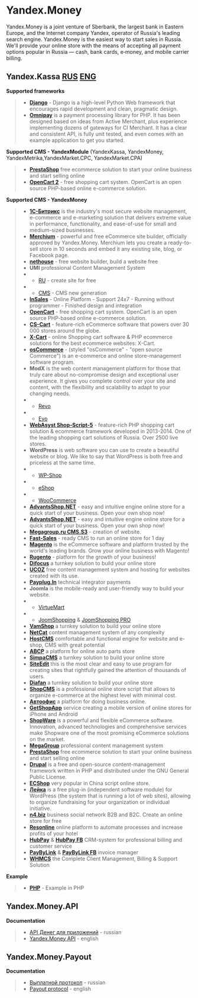 Yandex.Money
================================
Yandex.Money is a joint venture of Sberbank, the largest bank in Eastern Europe, and the Internet company Yandex, operator of Russia's leading search engine. Yandex.Money is the easiest way to start sales in Russia. We'll provide your online store with the means of accepting all payment options popular in Russia — cash, bank cards, e‑money, and mobile carrier billing.

## Yandex.Kassa  [**RUS**](https://money.yandex.ru/start/#1) [**ENG**](https://money.yandex.ru/eng/merchants/)

**Supported frameworks**
> * [**Django**](https://github.com/aTastyCookie/yandexmoney_django) - Django is a high-level Python Web framework that encourages rapid development and clean, pragmatic design.
> * [**Omnipay**](https://github.com/aTastyCookie/yandexmoney_omnipay) is a payment processing library for PHP. It has been designed based on ideas from Active Merchant, plus experience implementing dozens of gateways for CI Merchant. It has a clear and consistent API, is fully unit tested, and even comes with an example application to get you started.

**Supported CMS - YandexModule** (YandexKassa, YandexMoney, YandexMetrika,YandexMarket.CPC, YandexMarket.CPA)
> * [**PrestaShop**](https://github.com/aTastyCookie/yandex_prestashop) free ecommerce solution to start your online business and start selling online
> * [**OpenCart 2**](https://github.com/aTastyCookie/yandex_opencart2) - free shopping cart system. OpenCart is an open source PHP-based online e-commerce solution.

**Supported CMS - YandexMoney**
> * [**1С-Битрикс**](http://dev.1c-bitrix.ru/learning/course/index.php?COURSE_ID=42&LESSON_ID=3547) is the industry's most secure website management, e-commerce and e-marketing solution that delivers extreme value in performance, functionality, and ease-of-use for small and medium-sized businesses.
> * [**Merchium**](http://www.merchium.ru/yandex/) - powerful and free eCommerce site builder, officially approved by Yandex.Money. Merchium lets you create a ready-to-sell store in 10 seconds and embed it any existing site, blog, or Facebook page.
> * [**nethouse**](http://nethouse.ru/) - free website builder, build a website free
> * **UMI** professional Content Management System
> * * [RU](http://umi.ru/) - create site for free
> * * [CMS](http://www.umi-cms.ru/) - CMS new generation
> * [**InSales**](http://www.insales.ru/) - Online Platform - Support 24x7 - Running without programmer - Finished design and integration
> * [**OpenCart**](https://github.com/aTastyCookie/yandexmoney_opencart) - free shopping cart system. OpenCart is an open source PHP-based online e-commerce solution.
> * [**CS-Cart**](http://yandexmoney.cs-cart.ru/instructions.html) - feature-rich eCommerce software that powers over 30 000 stores around the globe.
> * [**X-Cart**](http://www.x-cart.ru/yandex-money.html) - online Shopping cart software & PHP ecommerce solutions for the best ecommerce websites: X-Cart.
> * [**osCommerce**](https://github.com/aTastyCookie/yandexmoney_oscommerce) - (styled "osCommerce" - "open source Commerce") is an e-commerce and online store-management software program. 
> * **ModX** is the web content management platform for those that truly care about no-compromise design and exceptional user experience. It gives you complete control over your site and content, with the flexibility and scalability to adapt to your changing needs.
> * * [Revo](https://github.com/aTastyCookie/yandexmoney_modx)
> * * [Evo](https://github.com/aTastyCookie/yandexmoney_modx_evo)
> * [**WebAsyst Shop-Script-5**](http://www.shop-script.ru/) - feature-rich PHP shopping cart solution & ecommerce framework developed in 2013-2014. One of the leading shopping cart solutions of Russia. Over 2500 live stores.
> * **WordPress** is web software you can use to create a beautiful website or blog. We like to say that WordPress is both free and priceless at the same time.
> * * [WP-Shop](https://wordpress.org/plugins/wp-shop-yandex/)
> * * [eShop](https://github.com/aTastyCookie/yandexmoney_wp_eshop)
> * * [WooCommerce](https://github.com/aTastyCookie/yandexmoney_wp_woocommerce)
> * [**AdvantsShop.NET**](http://www.advantshop.net/) - easy and intuitive engine online store for a quick start of your business. Open your own shop now!
> * [**AdvantsShop.NET**](http://www.advantshop.net/) - easy and intuitive engine online store for a quick start of your business. Open your own shop now!
> * [**Megagroup.ru CMS.S3**](http://megagroup.ru/cms) - сreation of website.
> * [**Fast-Sales**](http://fast-sales.ru/) - ready CMS to run an online store for 1 day
> * [**Magento**](http://www.magentocommerce.com/magento-connect/catalog/product/view/id/19716/s/yandex-money-payment-module/category/12848/)  is the eCommerce software and platform trusted by the world's leading brands. Grow your online business with Magento!
> * [**Rugento**](http://www.rugento.ru/yandexmoney-payment-module.html) - platform for the growth of your business!
> * [**Difocus**](http://shopexpress.difocus.ru/new_help/payments/yakassa) a turnkey solution to build your online store
> * [**UCOZ**](http://manual.ucoz.net/board/34-1-0-549) free content management system and hosting for websites created with its use.
> * [**Payplug.In**](http://payplug.in/) technical integrator payments
> * **Joomla** is the mobile-ready and user-friendly way to build your website.
> * * [VirtueMart](https://github.com/aTastyCookie/yandexmoney_joomla_mammuthus)
> * * [JoomShopping](https://github.com/aTastyCookie/yandexmoney_joomla) & [JoomShopping PRO](http://joomshopping.pro/yandex-cashbox.html)
> * [**VamShop**](http://vamshop.ru/) a turnkey solution to build your online store
> * [**NetCat**](http://netcat.ru/) content management system of any complexity
> * [**HostCMS**](https://github.com/aTastyCookie/yandexmoney_hostcms) сomfortable and functional engine for website and e-shop, CMS with great potential
> * [**ABCP**](http://docs.abcp.ru/wiki/Payments:YandexMoney) a platform for online auto parts store
> * [**SimpaCMS**](http://simplacms.ru/) a turnkey solution to build your online store
> * [**SiteEdit**](http://help.siteedit.ru/yandex-kassa/) this is the most clear and easy to use program for creating sites that rightfully gained the attention of thousands of users.
> * [**Diafan**](http://cms.diafan.ru/) a turnkey solution to build your online store
> * [**ShopCMS**](https://github.com/aTastyCookie/yandexmoney_shopcms) is a professional online store script that allows to organize e-commerce at the highest level with minimal cost.
> * [**Автоофис**](https://autoweboffice.com/) a platform for doing business online.
> * [**GetShopApp**](https://www.getshopapp.com/) service creating a mobile version of online stores for iPhone and Android
> * [**ShopWare**](https://github.com/aTastyCookie/yandexmoney_shopware) is a powerful and flexible eCommerce software. Innovation, advanced technologies and comprehensive services make Shopware one of the most promising eCommerce solutions on the market.
> * [**MegaGroup**](http://megagroup.ru/) professional content management system
> * [**PrestaShop**](https://github.com/aTastyCookie/yandex_prestashop) free ecommerce solution to start your online business and start selling online
> * [**Drupal**](https://github.com/aTastyCookie/yandexmoney_drupal_commerce_and_ubercart) is a free and open-source content-management framework written in PHP and distributed under the GNU General Public License.
> * [**ECShop**](https://github.com/aTastyCookie/yandexmoney_ecshop) very popular in China script online store.
> * [**Лейка**](https://github.com/Teplitsa/Leyka) is a free plug-in (independent software module) for WordPress (the system that is running a lot of web sites), allowing to organize fundraising for your organization or individual initiative.
> * [**n4.biz**](http://n4.biz/recieve-payments) business social network B2B and B2C. Create an online store for free
> * [**Resonline**](http://resonline.ru/) online platform to automate processes and increase profits of your hotel
> * [**HubPay**](http://hubpay.ru/) & [**HubPay FB**](https://www.facebook.com/hubpayinc) CRM-system for professional billing and customer service 
> * [**PayByLink**](http://paybylink.com/instruction/) & [**PayByLink FB**](https://www.facebook.com/paybylink) invoice manager
> * [**WHMCS**](http://whmcs.com.ua/documentation/payment-gateways/yandex-money/) the Complete Client Management, Billing & Support Solution

**Example**
> * [**PHP**](https://github.com/aTastyCookie/YandexMoney/tree/master/Yandex.Kassa/example%20integration/php) - Example in PHP

## Yandex.Money.API

**Documentation**
> * [API Денег для приложений](https://tech.yandex.ru/money/) - russian
> * [Yandex.Money API](https://tech.yandex.com/money/) - english

## Yandex.Money.Payout

**Documentation**
> * [Выплатной протокол](https://github.com/aTastyCookie/YandexMoney/tree/master/Yandex.Money.Payout/documentation/protocol/RUS) - russian
> * [Payout protocol](https://github.com/aTastyCookie/YandexMoney/tree/master/Yandex.Money.Payout/documentation/protocol/ENG) - english
